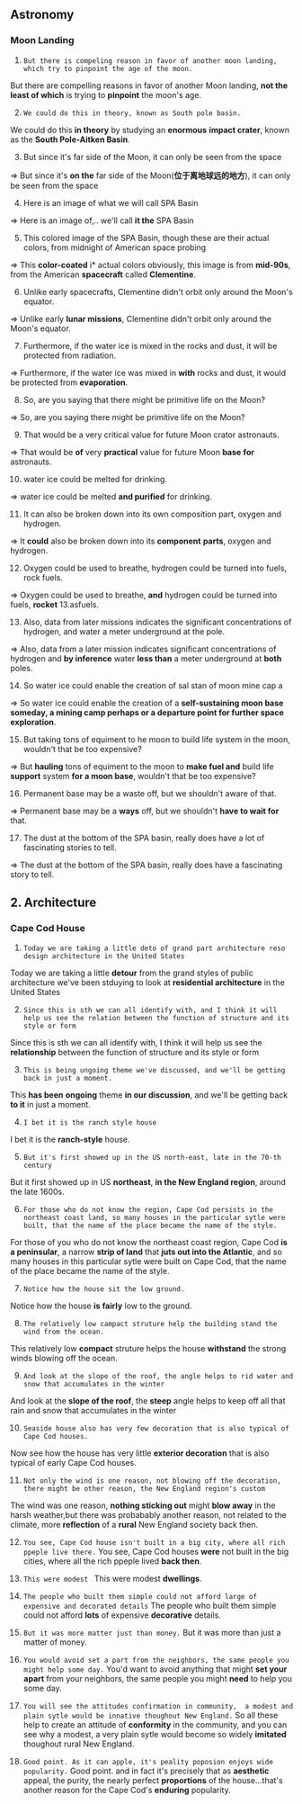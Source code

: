 ## Astronomy
### Moon Landing
1. `But there is compeling reason in favor of another moon landing, which try to pinpoint the age of the moon.`

But there are compelling reasons in favor of another Moon landing, **not the least of which** is trying to **pinpoint** the moon's age.

2. `We could do this in theory, known as South pole basin.`

We could do this **in theory** by studying an **enormous** **impact crater**, known as the **South Pole-Aitken Basin**.

3. But since it's far side of the Moon, it can only be seen from the space

=> But since it's **on the** far side of the Moon(**位于离地球远的地方**), it can only be seen from the space

4. Here is an image of what we will call SPA Basin

=> Here is an image of,.. we'll call **it the** SPA Basin

5. This colored image of the SPA Basin, though these are their actual colors, from midnight of American space probing 

=> This **color-coated** i* actual colors obviously, this image is from **mid-90s**, from the American **spacecraft** called **Clementine**. 

6. Unlike early spacecrafts, Clementine didn't orbit only around the Moon's equator.

=> Unlike early **lunar missions**, Clementine didn't orbit only around the Moon's equator.


7. Furthermore, if the water ice is mixed in the rocks and dust, it will be protected from radiation.

=> Furthermore, if the water ice was mixed in **with** rocks and dust, it would be protected from **evaporation**.


8. So, are you saying that there might be primitive life on the Moon?

=> So, are you saying there might be primitive life on the Moon?


9. That would be a very critical value for future Moon crator astronauts.

=> That would be **of** very **practical** value for future Moon **base** **for** astronauts.


10. water ice could be melted for drinking.

=> water ice could be melted **and purified** for drinking.

11. It can also be broken down into its own composition part, oxygen and hydrogen.

=> It **could** also be broken down into its **component** **parts**, oxygen and hydrogen.

12. Oxygen could be used to breathe, hydrogen could be turned into fuels, rock fuels.

=> Oxygen could be used to breathe, **and** hydrogen could be turned into fuels, **rocket** 13.asfuels.

13. Also, data from later missions indicates the significant concentrations of hydrogen, and water a meter underground at the pole.

=> Also, data from a later mission indicates significant concentrations of hydrogen and **by inference** water **less than** a meter underground at **both** poles.


14. So water ice could enable the creation of sal stan of moon mine cap a 


=> So water ice could enable the creation of a **self-sustaining moon base someday, a mining camp perhaps or a departure point for further space exploration**.


15. But taking tons of equiment to he moon to build life system in the moon, wouldn't that be too expensive?

=> But **hauling** tons of equiment to the moon to **make fuel and** build life **support** system **for a moon base**, wouldn't that be too expensive?

16. Permanent base may be a waste off, but we shouldn't aware of that.

=> Permanent base may be a **ways** off, but we shouldn't **have to wait for** that. 


17. The dust at the bottom of the SPA basin, really does have a lot of fascinating stories to tell.

=> The dust at the bottom of the SPA basin, really does have a fascinating story to tell.



## 2. Architecture
### Cape Cod House
1. `Today we are taking a little deto of grand part architecture reso design architecture in the United States`

Today we are taking a little **detour** from the grand styles of public architecture we've been stduying to look at **residential architecture** in the United States

2. `Since this is sth we can all identify with, and I think it will help us see the relation between the function of structure and its style or form`

Since this is sth we can all identify with, I think it will help us see the **relationship** between the function of structure and its style or form



3. `This is being ungoing theme we've discussed, and we'll be getting back in just a moment.`

This **has been** **ongoing** theme **in our discussion**, and we'll be getting back **to it** in just a moment.



4. `I bet it is the ranch style house`

I bet it is the **ranch-style** house.


5. `But it's first showed up in the US north-east, late in the 70-th century`

But it first showed up in US **northeast**, **in the New England region**, around the late 1600s.

6. `For those who do not know the region, Cape Cod persists in the northeast coast land, so many houses in the particular sytle were built, that the name of the place became the name of the style.`


For those of you who do not know the northeast coast region, Cape Cod **is a peninsular**, a narrow **strip of land** that **juts out into the Atlantic**, and so many houses in this particular sytle were built on Cape Cod, that the name of the place became the name of the style.


7. `Notice how the house sit the low ground.`

Notice how the house **is** **fairly** low to the ground.

8. `The relatively low campact struture help the building stand the wind from the ocean.`

This relatively low **compact** struture helps the house **withstand** the strong winds blowing off the ocean.

9. `And look at the slope of the roof, the angle helps to rid water and snow that accumulates in the winter`

And look at the **slope of the roof**, the **steep** angle helps to keep off all that rain and snow that accumulates in the winter


10. `Seaside house also has very few decoration that is also typical of Cape Cod houses.`

Now see how the house has very little **exterior decoration** that is also typical of early Cape Cod houses.

11. `Not only the wind is one reason, not blowing off the decoration, there might be other reason, the New England region's custom`

The wind was one reason, **nothing sticking out** might **blow away** in the harsh weather,but there was probabably another reason, not related to the climate, more **reflection** of a **rural** New England society back then.

12. `You see, Cape Cod house isn't built in a big city, where all rich ppeple live there.`
You see, Cape Cod houses **were** not built in the big cities, where all the rich ppeple lived **back then**.

13. `This were modest `
This were modest **dwellings**.

14. `The people who built them simple could not afford large of expensive and decorated details`
The people who built them simple could not afford **lots** of expensive **decorative** details.

15. `But it was more matter just than money.`
But it was more than just a matter of money.

16. `You would avoid set a part from the neighbors, the same people you might help some day.`
You'd want to avoid anything that might **set your apart** from your neighbors, the same people you might **need** to help you some day.

17. `You will see the attitudes confirmation in community,  a modest and plain sytle would be innative thoughout New England.`
So all these help to create an attitude of **conformity** in the community, and you can see why a modest, a very plain sytle would become so widely **imitated** thoughout rural New England.

18. `Good point. As it can apple, it's peality poposion enjoys wide popularity.`
Good point. and in fact it's precisely that as **aesthetic** appeal, the purity, the nearly perfect **proportions** of the house...that's another reason for the Cape Cod's **enduring** popularity.





